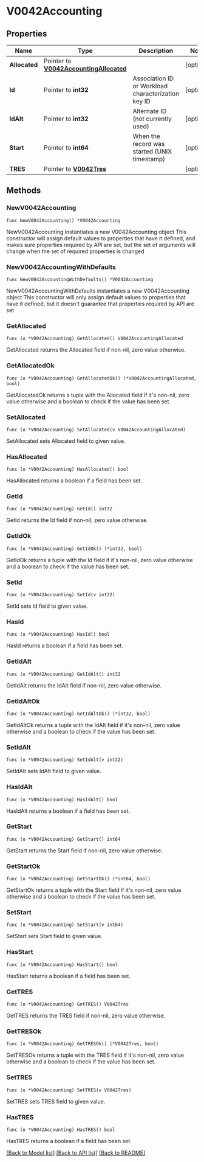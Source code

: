 # V0042Accounting

## Properties

Name | Type | Description | Notes
------------ | ------------- | ------------- | -------------
**Allocated** | Pointer to [**V0042AccountingAllocated**](V0042AccountingAllocated.md) |  | [optional] 
**Id** | Pointer to **int32** | Association ID or Workload characterization key ID | [optional] 
**IdAlt** | Pointer to **int32** | Alternate ID (not currently used) | [optional] 
**Start** | Pointer to **int64** | When the record was started (UNIX timestamp) | [optional] 
**TRES** | Pointer to [**V0042Tres**](V0042Tres.md) |  | [optional] 

## Methods

### NewV0042Accounting

`func NewV0042Accounting() *V0042Accounting`

NewV0042Accounting instantiates a new V0042Accounting object
This constructor will assign default values to properties that have it defined,
and makes sure properties required by API are set, but the set of arguments
will change when the set of required properties is changed

### NewV0042AccountingWithDefaults

`func NewV0042AccountingWithDefaults() *V0042Accounting`

NewV0042AccountingWithDefaults instantiates a new V0042Accounting object
This constructor will only assign default values to properties that have it defined,
but it doesn't guarantee that properties required by API are set

### GetAllocated

`func (o *V0042Accounting) GetAllocated() V0042AccountingAllocated`

GetAllocated returns the Allocated field if non-nil, zero value otherwise.

### GetAllocatedOk

`func (o *V0042Accounting) GetAllocatedOk() (*V0042AccountingAllocated, bool)`

GetAllocatedOk returns a tuple with the Allocated field if it's non-nil, zero value otherwise
and a boolean to check if the value has been set.

### SetAllocated

`func (o *V0042Accounting) SetAllocated(v V0042AccountingAllocated)`

SetAllocated sets Allocated field to given value.

### HasAllocated

`func (o *V0042Accounting) HasAllocated() bool`

HasAllocated returns a boolean if a field has been set.

### GetId

`func (o *V0042Accounting) GetId() int32`

GetId returns the Id field if non-nil, zero value otherwise.

### GetIdOk

`func (o *V0042Accounting) GetIdOk() (*int32, bool)`

GetIdOk returns a tuple with the Id field if it's non-nil, zero value otherwise
and a boolean to check if the value has been set.

### SetId

`func (o *V0042Accounting) SetId(v int32)`

SetId sets Id field to given value.

### HasId

`func (o *V0042Accounting) HasId() bool`

HasId returns a boolean if a field has been set.

### GetIdAlt

`func (o *V0042Accounting) GetIdAlt() int32`

GetIdAlt returns the IdAlt field if non-nil, zero value otherwise.

### GetIdAltOk

`func (o *V0042Accounting) GetIdAltOk() (*int32, bool)`

GetIdAltOk returns a tuple with the IdAlt field if it's non-nil, zero value otherwise
and a boolean to check if the value has been set.

### SetIdAlt

`func (o *V0042Accounting) SetIdAlt(v int32)`

SetIdAlt sets IdAlt field to given value.

### HasIdAlt

`func (o *V0042Accounting) HasIdAlt() bool`

HasIdAlt returns a boolean if a field has been set.

### GetStart

`func (o *V0042Accounting) GetStart() int64`

GetStart returns the Start field if non-nil, zero value otherwise.

### GetStartOk

`func (o *V0042Accounting) GetStartOk() (*int64, bool)`

GetStartOk returns a tuple with the Start field if it's non-nil, zero value otherwise
and a boolean to check if the value has been set.

### SetStart

`func (o *V0042Accounting) SetStart(v int64)`

SetStart sets Start field to given value.

### HasStart

`func (o *V0042Accounting) HasStart() bool`

HasStart returns a boolean if a field has been set.

### GetTRES

`func (o *V0042Accounting) GetTRES() V0042Tres`

GetTRES returns the TRES field if non-nil, zero value otherwise.

### GetTRESOk

`func (o *V0042Accounting) GetTRESOk() (*V0042Tres, bool)`

GetTRESOk returns a tuple with the TRES field if it's non-nil, zero value otherwise
and a boolean to check if the value has been set.

### SetTRES

`func (o *V0042Accounting) SetTRES(v V0042Tres)`

SetTRES sets TRES field to given value.

### HasTRES

`func (o *V0042Accounting) HasTRES() bool`

HasTRES returns a boolean if a field has been set.


[[Back to Model list]](../README.md#documentation-for-models) [[Back to API list]](../README.md#documentation-for-api-endpoints) [[Back to README]](../README.md)


